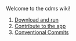 Welcome to the cdms wiki!

1. [Download and run](https://github.com/TSIDW5/cdms/wiki/1.-Download-and-run)
1. [Contribute to the app](https://github.com/TSIDW5/cdms/wiki/2.-Contribute-to-the-app)
1. [Conventional Commits](https://www.conventionalcommits.org/en/v1.0.0/) 
